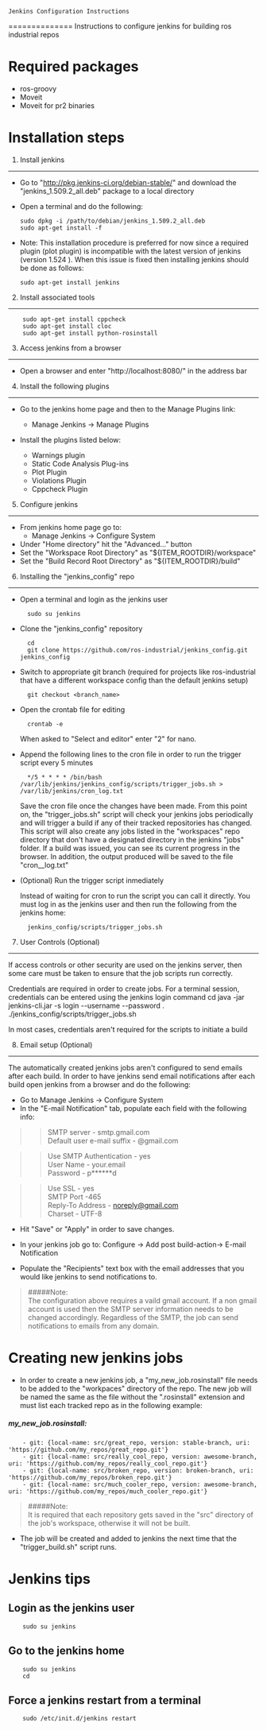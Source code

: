 	Jenkins Configuration Instructions
==============
Instructions to configure jenkins for building ros industrial repos 


Required packages
==============
-	ros-groovy
-	Moveit 
-	Moveit for pr2 binaries 

Installation steps
==============


1. Install jenkins
--------------

+	Go to "http://pkg.jenkins-ci.org/debian-stable/" and download the "jenkins_1.509.2_all.deb" package to a local directory
+	Open a terminal and do the following:

		sudo dpkg -i /path/to/debian/jenkins_1.509.2_all.deb
		sudo apt-get install -f 
		
+	Note: This installation procedure is preferred for now since a required plugin (plot plugin) is incompatible with the latest 
version of jenkins (version 1.524 ).  When this issue is fixed then installing jenkins should be done as follows:

		sudo apt-get install jenkins


2. Install associated tools
-------------
		sudo apt-get install cppcheck
		sudo apt-get install cloc
		sudo apt-get install python-rosinstall

3. Access jenkins from a browser
-------------
	
-	Open a browser and enter "http://localhost:8080/" in the address bar


4. Install the following plugins
-------------
+	Go to the jenkins home page and then to the Manage Plugins link:
	+	Manage Jenkins -> Manage Plugins

+	Install the plugins listed below: 
	+	Warnings plugin
	+	Static Code Analysis Plug-ins
	+	Plot Plugin
	+	Violations Plugin
	+	Cppcheck Plugin


5. Configure jenkins
-------------
+	From jenkins home page go to: 
	+	Manage Jenkins -> Configure System
+	Under "Home directory" hit the "Advanced..." button
+	Set the "Workspace Root Directory" as "${ITEM_ROOTDIR}/workspace"
+	Set the "Build Record Root Directory" as "${ITEM_ROOTDIR}/build"


6. Installing the "jenkins_config" repo
-------------

+ Open a terminal  and login as the jenkins user

		sudo su jenkins


+ Clone the "jenkins_config" repository
                
        cd
        git clone https://github.com/ros-industrial/jenkins_config.git jenkins_config

+ Switch to appropriate git branch (required for projects like ros-industrial that have a different workspace config than the default jenkins setup)
	
        git checkout <branch_name>


+ Open the crontab file for editing

        crontab -e

  When asked to "Select and editor" enter "2" for nano.

+ Append the following lines to the cron file in order to run the trigger script every 5 minutes

        */5 * * * * /bin/bash /var/lib/jenkins/jenkins_config/scripts/trigger_jobs.sh > /var/lib/jenkins/cron_log.txt

  Save the cron file once the changes have been made.  From this point on, the "trigger_jobs.sh" script will check your jenkins jobs periodically and will trigger a build if any of their tracked repositories has changed.  
This script will also create any jobs listed in the "workspaces" repo directory that don't have a designated directory in the jenkins "jobs" folder.  If a build was issued, you can see its current progress in the browser.  In addition, the output produced will be saved to the file "cron__log.txt"

+ (Optional) Run the trigger script inmediately

  Instead of waiting for cron to run the script you can call it directly.  You must log in as the jenkins user and then run the following from the jenkins home:

        jenkins_config/scripts/trigger_jobs.sh

7. User Controls (Optional)
-------------
If access controls or other security are used on the jenkins server, then some care must be taken to ensure that the job scripts run correctly.  

Credentials are required in order to create jobs.  For a terminal session, credentials can be entered using the jenkins login command
cd
java -jar jenkins-cli.jar -s login --username <user> --password <pass>
. ./jenkins_config/scripts/trigger_jobs.sh

In most cases, credentials aren't required for the scripts to initiate a build


8. Email setup (Optional)
-------------

The automatically created jenkins jobs aren't configured to send emails after each build.  In order to have jenkins send email notifications after each build open jenkins from a browser and do the following:

+ Go to Manage Jenkins -> Configure System
+ In the "E-mail Notification" tab, populate each field with the following info:

>>SMTP server - smtp.gmail.com   
Default user e-mail suffix - @gmail.com   

>>Use SMTP Authentication - yes  
User Name - your.email  
Password - p******d  

>>Use SSL - yes  
SMTP Port -465  
Reply-To Address - noreply@gmail.com  
Charset - UTF-8

+ Hit "Save" or "Apply" in order to save changes.

+ In your jenkins job go to: Configure -> Add post build-action-> E-mail Notification

+ Populate the "Recipients" text box with the email addresses that you would like jenkins to send notifications to.  

>#####Note:  
The configuration above requires a vaild gmail account.  If a non gmail account is used then the SMTP server information needs to be changed accordingly.  Regardless of the SMTP, the job can send notifications to emails from any domain.


Creating new jenkins jobs
==============
+ In order to create a new jenkins job, a "my_new_job.rosinstall" file needs to be added to the "workpaces" directory of the repo.  The new job will be named the same as the file without the ".rosinstall" extension and must list each tracked repo as in the following example:

##### my_new_job.rosinstall:  
        - git: {local-name: src/great_repo, version: stable-branch, uri: 'https://github.com/my_repos/great_repo.git'}  
        - git: {local-name: src/really_cool_repo, version: awesome-branch, uri: 'https://github.com/my_repos/really_cool_repo.git'}  
        - git: {local-name: src/broken_repo, version: broken-branch, uri: 'https://github.com/my_repos/broken_repo.git'}  
        - git: {local-name: src/much_cooler_repo, version: awesome-branch, uri: 'https://github.com/my_repos/much_cooler_repo.git'}  

>#####Note:        
It is required that each repository gets saved in the "src" directory of the job's workspace, otherwise it will not be built.

+ The job will be created and added to jenkins the next time that the "trigger_build.sh" script runs.  


Jenkins tips
==============
Login as the jenkins user
-------------
		sudo su jenkins

Go to the jenkins home
-------------
		sudo su jenkins
		cd

Force a jenkins restart from a terminal
-------------
		sudo /etc/init.d/jenkins restart
